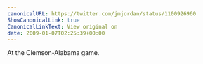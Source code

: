 ```yaml
---
canonicalURL: https://twitter.com/jmjordan/status/1100926960
ShowCanonicalLink: true
CanonicalLinkText: View original on
date: 2009-01-07T02:25:39+00:00
---
```

At the Clemson-Alabama game.
